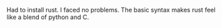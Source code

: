 Had to install rust. I faced no problems. The basic syntax makes rust feel like a blend of python and C.
